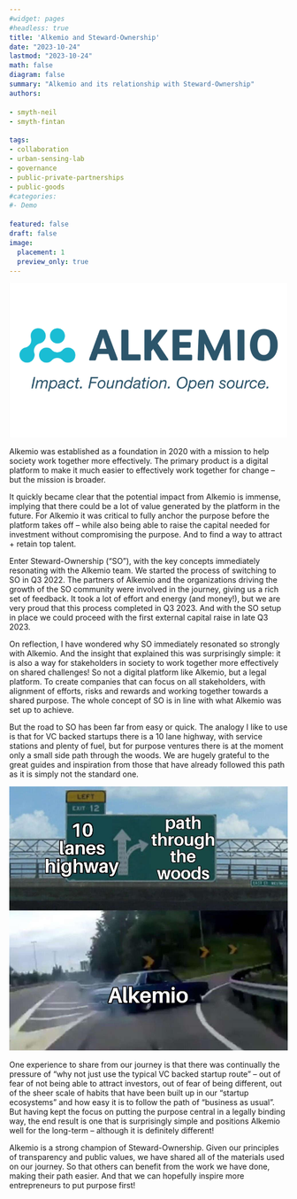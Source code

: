 ```yaml
---
#widget: pages
#headless: true
title: 'Alkemio and Steward-Ownership'
date: "2023-10-24"
lastmod: "2023-10-24"
math: false
diagram: false
summary: "Alkemio and its relationship with Steward-Ownership"
authors:

- smyth-neil
- smyth-fintan

tags:
- collaboration
- urban-sensing-lab
- governance
- public-private-partnerships
- public-goods
#categories:
#- Demo

featured: false
draft: false
image:
  placement: 1
  preview_only: true
---
```


![](./header.png)

Alkemio was established as a foundation in 2020 with a mission to help society work together more effectively. The primary product is a digital platform to make it much easier to effectively work together for change – but the mission is broader.

It quickly became clear that the potential impact from Alkemio is immense, implying that there could be a lot of value generated by the platform in the future. For Alkemio it was critical to fully anchor the purpose before the platform takes off – while also being able to raise the capital needed for investment without compromising the purpose. And to find a way to attract + retain top talent.


Enter Steward-Ownership (“SO”), with the key concepts immediately resonating with the Alkemio team. We started the process of switching to SO in Q3 2022. The partners of Alkemio and the organizations driving the growth of the SO community were involved in the journey, giving us a rich set of feedback. It took a lot of effort and energy (and money!), but we are very proud that this process completed in Q3 2023. And with the SO setup in place we could proceed with the first external capital raise in late Q3 2023.

On reflection, I have wondered why SO immediately resonated so strongly with Alkemio. And the insight that explained this was surprisingly simple: it is also a way for stakeholders in society to work together more effectively on shared challenges! So not a digital platform like Alkemio, but a legal platform. To create companies that can focus on all stakeholders, with alignment of efforts, risks and rewards and working together towards a shared purpose. The whole concept of SO is in line with what Alkemio was set up to achieve.

But the road to SO has been far from easy or quick. The analogy I like to use is that for VC backed startups there is a 10 lane highway, with service stations and plenty of fuel, but for purpose ventures there is at the moment only a small side path through the woods. We are hugely grateful to the great guides and inspiration from those that have already followed this path as it is simply not the standard one.

![](./highway.png)

One experience to share from our journey is that there was continually the pressure of “why not just use the typical VC backed startup route” – out of fear of not being able to attract investors, out of fear of being different, out of the sheer scale of habits that have been built up in our “startup ecosystems” and how easy it is to follow the path of “business as usual”. But having kept the focus on putting the purpose central in a legally binding way, the end result is one that is surprisingly simple and positions Alkemio well for the long-term – although it is definitely different!

Alkemio is a strong champion of Steward-Ownership. Given our principles of transparency and public values, we have shared all of the materials used on our journey. So that others can benefit from the work we have done, making their path easier. And that we can hopefully inspire more entrepreneurs to put purpose first!
